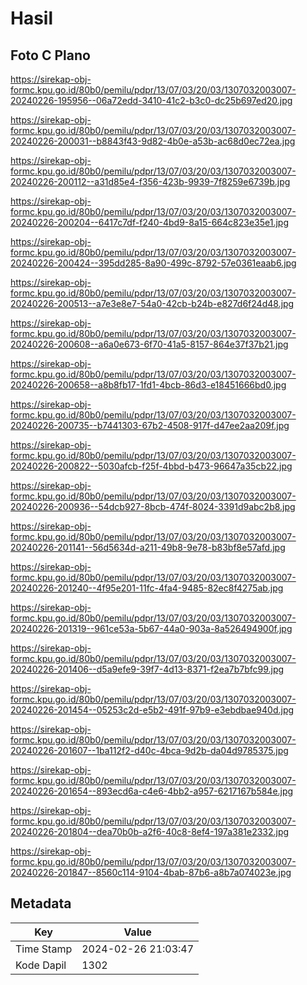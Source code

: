 # Hasil

## Foto C Plano

https://sirekap-obj-formc.kpu.go.id/80b0/pemilu/pdpr/13/07/03/20/03/1307032003007-20240226-195956--06a72edd-3410-41c2-b3c0-dc25b697ed20.jpg

https://sirekap-obj-formc.kpu.go.id/80b0/pemilu/pdpr/13/07/03/20/03/1307032003007-20240226-200031--b8843f43-9d82-4b0e-a53b-ac68d0ec72ea.jpg

https://sirekap-obj-formc.kpu.go.id/80b0/pemilu/pdpr/13/07/03/20/03/1307032003007-20240226-200112--a31d85e4-f356-423b-9939-7f8259e6739b.jpg

https://sirekap-obj-formc.kpu.go.id/80b0/pemilu/pdpr/13/07/03/20/03/1307032003007-20240226-200204--6417c7df-f240-4bd9-8a15-664c823e35e1.jpg

https://sirekap-obj-formc.kpu.go.id/80b0/pemilu/pdpr/13/07/03/20/03/1307032003007-20240226-200424--395dd285-8a90-499c-8792-57e0361eaab6.jpg

https://sirekap-obj-formc.kpu.go.id/80b0/pemilu/pdpr/13/07/03/20/03/1307032003007-20240226-200513--a7e3e8e7-54a0-42cb-b24b-e827d6f24d48.jpg

https://sirekap-obj-formc.kpu.go.id/80b0/pemilu/pdpr/13/07/03/20/03/1307032003007-20240226-200608--a6a0e673-6f70-41a5-8157-864e37f37b21.jpg

https://sirekap-obj-formc.kpu.go.id/80b0/pemilu/pdpr/13/07/03/20/03/1307032003007-20240226-200658--a8b8fb17-1fd1-4bcb-86d3-e18451666bd0.jpg

https://sirekap-obj-formc.kpu.go.id/80b0/pemilu/pdpr/13/07/03/20/03/1307032003007-20240226-200735--b7441303-67b2-4508-917f-d47ee2aa209f.jpg

https://sirekap-obj-formc.kpu.go.id/80b0/pemilu/pdpr/13/07/03/20/03/1307032003007-20240226-200822--5030afcb-f25f-4bbd-b473-96647a35cb22.jpg

https://sirekap-obj-formc.kpu.go.id/80b0/pemilu/pdpr/13/07/03/20/03/1307032003007-20240226-200936--54dcb927-8bcb-474f-8024-3391d9abc2b8.jpg

https://sirekap-obj-formc.kpu.go.id/80b0/pemilu/pdpr/13/07/03/20/03/1307032003007-20240226-201141--56d5634d-a211-49b8-9e78-b83bf8e57afd.jpg

https://sirekap-obj-formc.kpu.go.id/80b0/pemilu/pdpr/13/07/03/20/03/1307032003007-20240226-201240--4f95e201-11fc-4fa4-9485-82ec8f4275ab.jpg

https://sirekap-obj-formc.kpu.go.id/80b0/pemilu/pdpr/13/07/03/20/03/1307032003007-20240226-201319--961ce53a-5b67-44a0-903a-8a526494900f.jpg

https://sirekap-obj-formc.kpu.go.id/80b0/pemilu/pdpr/13/07/03/20/03/1307032003007-20240226-201406--d5a9efe9-39f7-4d13-8371-f2ea7b7bfc99.jpg

https://sirekap-obj-formc.kpu.go.id/80b0/pemilu/pdpr/13/07/03/20/03/1307032003007-20240226-201454--05253c2d-e5b2-491f-97b9-e3ebdbae940d.jpg

https://sirekap-obj-formc.kpu.go.id/80b0/pemilu/pdpr/13/07/03/20/03/1307032003007-20240226-201607--1ba112f2-d40c-4bca-9d2b-da04d9785375.jpg

https://sirekap-obj-formc.kpu.go.id/80b0/pemilu/pdpr/13/07/03/20/03/1307032003007-20240226-201654--893ecd6a-c4e6-4bb2-a957-6217167b584e.jpg

https://sirekap-obj-formc.kpu.go.id/80b0/pemilu/pdpr/13/07/03/20/03/1307032003007-20240226-201804--dea70b0b-a2f6-40c8-8ef4-197a381e2332.jpg

https://sirekap-obj-formc.kpu.go.id/80b0/pemilu/pdpr/13/07/03/20/03/1307032003007-20240226-201847--8560c114-9104-4bab-87b6-a8b7a074023e.jpg


## Metadata

| Key        | Value               |
| ---------- | ------------------- |
| Time Stamp | 2024-02-26 21:03:47 |
| Kode Dapil | 1302                |



